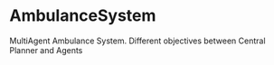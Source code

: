 # AmbulanceSystem
MultiAgent Ambulance System. Different objectives between Central Planner and Agents
